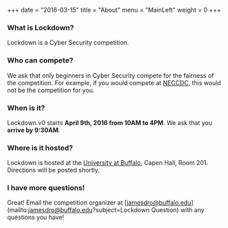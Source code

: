 +++
date = "2016-03-15"
title = "About"
menu = "MainLeft"
weight = 0
+++

### What is Lockdown?
Lockdown is a Cyber Security competition.

### Who can compete?
We ask that only beginners in Cyber Security compete for the fairness of the competition. For example, if you would compete at [NECCDC](http://neccdc.net/), this would not be the competition for you.

### When is it?
Lockdown v0 starts **April 9th, 2016 from 10AM to 4PM**. We ask that you **arrive by 9:30AM**.

### Where is it hosted?
Lockdown is hosted at the [University at Buffalo](https://www.buffalo.edu/), Capen Hall, Room 201. Directions will be posted shortly.

### I have more questions!
Great! Email the competition organizer at [jamesdro@buffalo.edu](mailto:jamesdro@buffalo.edu?subject=Lockdown Question) with any questions you have!